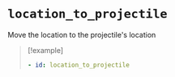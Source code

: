 # `location_to_projectile`

Move the location to the projectile's location

> [!example]
> ```yaml
> - id: location_to_projectile
> ```
